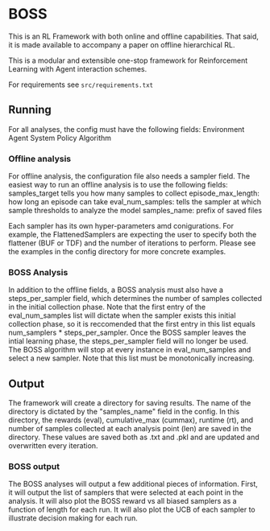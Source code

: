 # BOSS 

This is an RL Framework with both online and offline capabilities. 
That said, it is made available to accompany a paper on offline hierarchical RL. 

This is a modular and extensible one-stop framework for Reinforcement Learning with Agent interaction schemes.

For requirements see `src/requirements.txt`

## Running
For all analyses, the config must have the following fields:
Environment
Agent System
Policy
Algorithm

### Offline analysis
For offline analysis, the configuration file also needs a sampler field. 
The easiest way to run an offline analysis is to use the following fields:
samples_target tells you how many samples to collect
episode_max_length: how long an episode can take 
eval_num_samples: tells the sampler at which sample thresholds to analyze the model
samples_name: prefix of saved files

Each sampler has its own hyper-parameters amd conigurations. For example, the FlattenedSamplers are expecting the user to specify both the flattener (BUF or TDF) and the number of iterations to perform.
Please see the examples in the config directory for more concrete examples.

### BOSS Analysis
In addition to the offline fields, a BOSS analysis must also have a steps_per_sampler field, which determines the number of samples collected in the initial collection phase.
Note that the first entry of the eval_num_samples list will dictate when the sampler exists this initial collection phase, so it is reccomended that the first entry in this list equals num_samplers * steps_per_sampler.
Once the BOSS sampler leaves the intial learning phase, the steps_per_sampler field will no longer be used. 
The BOSS algorithm will stop at every instance in eval_num_samples and select a new sampler. Note that this list must be monotonically increasing. 


## Output

The framework will create a directory for saving results. The name of the directory is dictated by the "samples_name" field in the config. 
In this directory, the rewards (eval), cumulative_max (cummax), runtime (rt), and number of samples collected at each analysis point (len) are saved in the directory.
These values are saved both as .txt and .pkl and are updated and overwritten every iteration. 


### BOSS output
The BOSS analyses will output a few additional pieces of information. First, it will output the list of samplers that were selected at each point in the analysis. It will also plot the BOSS reward vs all biased samplers as a function of length for each run. It will also plot the UCB of each sampler to illustrate decision making for each run. 


